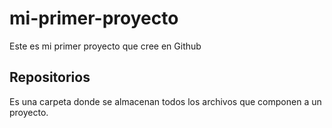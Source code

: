 # mi-primer-proyecto
Este es mi primer proyecto que cree en Github

## Repositorios

Es una carpeta donde se almacenan todos los archivos que componen a un proyecto.


